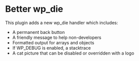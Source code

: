 # Better wp_die

This plugin adds a new wp_die handler which includes:

 - A permanent back button
 - A friendly message to help non-developers
 - Formatted output for arrays and objects
 - If WP_DEBUG is enabled, a stacktrace
 - A cat picture that can be disabled or overridden with a logo

